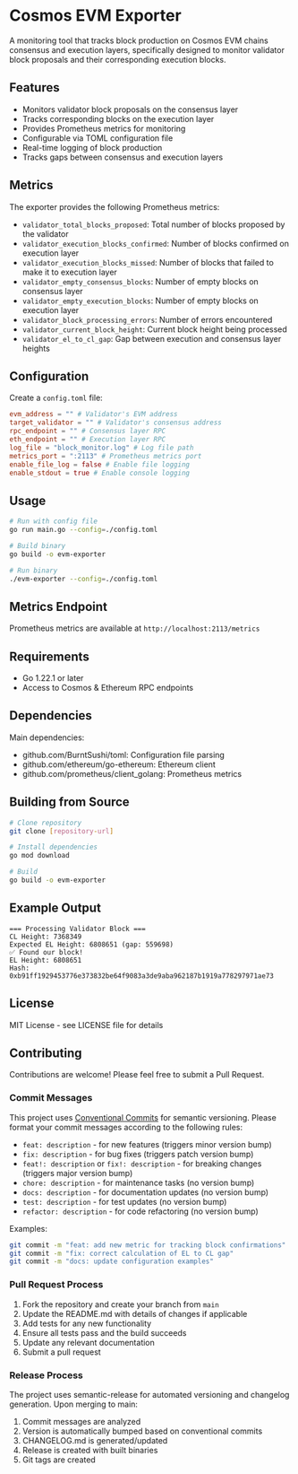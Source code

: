 # Cosmos EVM Exporter

A monitoring tool that tracks block production on Cosmos EVM chains consensus and execution layers, specifically designed to monitor validator block proposals and their corresponding execution blocks.

## Features

- Monitors validator block proposals on the consensus layer
- Tracks corresponding blocks on the execution layer
- Provides Prometheus metrics for monitoring
- Configurable via TOML configuration file
- Real-time logging of block production
- Tracks gaps between consensus and execution layers

## Metrics

The exporter provides the following Prometheus metrics:

- `validator_total_blocks_proposed`: Total number of blocks proposed by the validator
- `validator_execution_blocks_confirmed`: Number of blocks confirmed on execution layer
- `validator_execution_blocks_missed`: Number of blocks that failed to make it to execution layer
- `validator_empty_consensus_blocks`: Number of empty blocks on consensus layer
- `validator_empty_execution_blocks`: Number of empty blocks on execution layer
- `validator_block_processing_errors`: Number of errors encountered
- `validator_current_block_height`: Current block height being processed
- `validator_el_to_cl_gap`: Gap between execution and consensus layer heights

## Configuration

Create a `config.toml` file:

```toml
evm_address = "" # Validator's EVM address
target_validator = "" # Validator's consensus address
rpc_endpoint = "" # Consensus layer RPC
eth_endpoint = "" # Execution layer RPC
log_file = "block_monitor.log" # Log file path
metrics_port = ":2113" # Prometheus metrics port
enable_file_log = false # Enable file logging
enable_stdout = true # Enable console logging
```

## Usage

```bash
# Run with config file
go run main.go --config=./config.toml

# Build binary
go build -o evm-exporter

# Run binary
./evm-exporter --config=./config.toml
```

## Metrics Endpoint

Prometheus metrics are available at `http://localhost:2113/metrics`

## Requirements

- Go 1.22.1 or later
- Access to Cosmos & Ethereum RPC endpoints

## Dependencies

Main dependencies:

- github.com/BurntSushi/toml: Configuration file parsing
- github.com/ethereum/go-ethereum: Ethereum client
- github.com/prometheus/client_golang: Prometheus metrics

## Building from Source

```bash
# Clone repository
git clone [repository-url]

# Install dependencies
go mod download

# Build
go build -o evm-exporter
```

## Example Output

```
=== Processing Validator Block ===
CL Height: 7368349
Expected EL Height: 6808651 (gap: 559698)
✅ Found our block!
EL Height: 6808651
Hash: 0xb91ff1929453776e373832be64f9083a3de9aba962187b1919a778297971ae73
```

## License

MIT License - see LICENSE file for details

## Contributing

Contributions are welcome! Please feel free to submit a Pull Request.

### Commit Messages

This project uses [Conventional Commits](https://www.conventionalcommits.org/) for semantic versioning. Please format your commit messages according to the following rules:

- `feat: description` - for new features (triggers minor version bump)
- `fix: description` - for bug fixes (triggers patch version bump)
- `feat!: description` or `fix!: description` - for breaking changes (triggers major version bump)
- `chore: description` - for maintenance tasks (no version bump)
- `docs: description` - for documentation updates (no version bump)
- `test: description` - for test updates (no version bump)
- `refactor: description` - for code refactoring (no version bump)

Examples:

```bash
git commit -m "feat: add new metric for tracking block confirmations"
git commit -m "fix: correct calculation of EL to CL gap"
git commit -m "docs: update configuration examples"
```

### Pull Request Process

1. Fork the repository and create your branch from `main`
2. Update the README.md with details of changes if applicable
3. Add tests for any new functionality
4. Ensure all tests pass and the build succeeds
5. Update any relevant documentation
6. Submit a pull request

### Release Process

The project uses semantic-release for automated versioning and changelog generation. Upon merging to main:

1. Commit messages are analyzed
2. Version is automatically bumped based on conventional commits
3. CHANGELOG.md is generated/updated
4. Release is created with built binaries
5. Git tags are created
